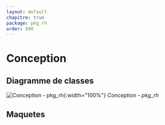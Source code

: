 ```yaml
---
layout: default
chapitre: true
package: pkg_rh
order: 590
---
```


# Conception

## Diagramme de classes

![Conception - pkg_rh ](/soli-lms/diagrammes/pkg_rh/classes_pkg_rh.svg){:width="100%"}
*Conception - pkg_rh*

## Maquetes

